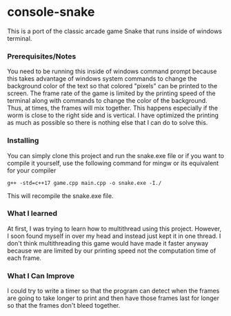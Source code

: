 # console-snake
This is a port of the classic arcade game Snake that runs inside of windows terminal. 

### Prerequisites/Notes
You need to be running this inside of windows command prompt because this takes advantage of windows system commands to change the background color of the text so that colored "pixels" can be printed to the screen. 
The frame rate of the game is limited by the printing speed of the terminal along with commands to change the color of the background. Thus, at times, the frames will mix together. This happens especially if the worm is close to the right side and is vertical. I have optimized the printing as much as possible so there is nothing else that I can do to solve this.

### Installing
You can simply clone this project and run the snake.exe file or if you want to compile it yourself, use the following command for mingw or its equivalent for your compiler
```
g++ -std=c++17 game.cpp main.cpp -o snake.exe -I./
```
This will recompile the snake.exe file.

### What I learned
At first, I was trying to learn how to multithread using this project. However, I soon found myself in over my head and instead just kept it in one thread. I don't think multithreading this game would have made it faster anyway because we are limited by our printing speed not the computation time of each frame.

### What I Can Improve
I could try to write a timer so that the program can detect when the frames are going to take longer to print and then have those frames last for longer so that the frames don't bleed together.
